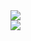 <a href="">
    <img src="https://github-readme-stats-peach-pi.vercel.app/api?username=Arbee4ever&show_icons=true&hide_title=true&include_all_commits=true&count_private=true&bg_color=45,2b8eaf,b222a8&text_color=ffffff&icon_color=ffffff&title_color=ffffff&border_color=000000"/>
</a>
<br>
<a href="">
    <img src="https://github-readme-stats.vercel.app/api/top-langs/?username=arbee4ever&layout=compact&bg_color=45,2b8eaf,b222a8&text_color=ffffff&title_color=ffffff&border_color=000000&size_weight=0&count_weight=1"/>
</a>

